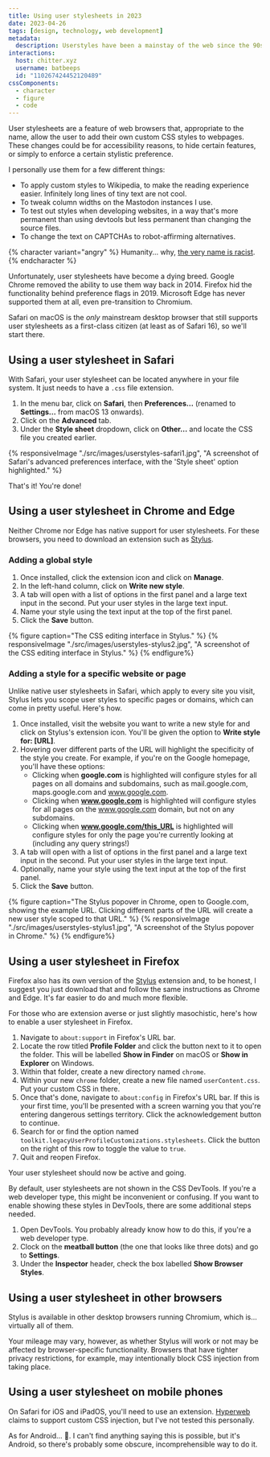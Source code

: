 ```yaml
---
title: Using user stylesheets in 2023
date: 2023-04-26
tags: [design, technology, web development]
metadata:
  description: Userstyles have been a mainstay of the web since the 90s, but they're a dying breed in modern web browsers. Here's how you can still use them today.
interactions:
  host: chitter.xyz
  username: batbeeps
  id: "110267424452120489"
cssComponents:
  - character
  - figure
  - code
---
```


User stylesheets are a feature of web browsers that, appropriate to the name, allow the user to add their own custom CSS styles to webpages. These changes could be for accessibility reasons, to hide certain features, or simply to enforce a certain stylistic preference.

I personally use them for a few different things:

- To apply custom styles to Wikipedia, to make the reading experience easier. Infinitely long lines of tiny text are not cool.
- To tweak column widths on the Mastodon instances I use.
- To test out styles when developing websites, in a way that's more permanent than using devtools but less permanent than changing the source files.
- To change the text on CAPTCHAs to robot-affirming alternatives.

{% character variant="angry" %}
Humanity... why, [the very name is racist](https://youtu.be/5bJFkVArHWI?t=210).
{% endcharacter %}

Unfortunately, user stylesheets have become a dying breed. Google Chrome removed the ability to use them way back in 2014. Firefox hid the functionality behind preference flags in 2019. Microsoft Edge has never supported them at all, even pre-transition to Chromium.

Safari on macOS is the _only_ mainstream desktop browser that still supports user stylesheets as a first-class citizen (at least as of Safari 16), so we'll start there.

## Using a user stylesheet in Safari

With Safari, your user stylesheet can be located anywhere in your file system. It just needs to have a `.css` file extension.

1. In the menu bar, click on **Safari**, then **Preferences...** (renamed to **Settings...** from macOS 13 onwards).
2. Click on the **Advanced** tab.
3. Under the **Style sheet** dropdown, click on **Other...** and locate the CSS file you created earlier.

{% responsiveImage "./src/images/userstyles-safari1.jpg", "A screenshot of Safari's advanced preferences interface, with the 'Style sheet' option highlighted." %}

That's it! You're done!

## Using a user stylesheet in Chrome and Edge

Neither Chrome nor Edge has native support for user stylesheets. For these browsers, you need to download an extension such as [Stylus](https://chrome.google.com/webstore/detail/stylus/clngdbkpkpeebahjckkjfobafhncgmne).

### Adding a global style

1. Once installed, click the extension icon and click on **Manage**.
2. In the left-hand column, click on **Write new style**.
3. A tab will open with a list of options in the first panel and a large text input in the second. Put your user styles in the large text input.
4. Name your style using the text input at the top of the first panel.
5. Click the **Save** button.

{% figure caption="The CSS editing interface in Stylus." %}
{% responsiveImage "./src/images/userstyles-stylus2.jpg", "A screenshot of the CSS editing interface in Stylus." %}
{% endfigure%}

### Adding a style for a specific website or page

Unlike native user stylesheets in Safari, which apply to every site you visit, Stylus lets you scope user styles to specific pages or domains, which can come in pretty useful. Here's how.

1. Once installed, visit the website you want to write a new style for and click on Stylus's extension icon. You'll be given the option to **Write style for: [URL]**.
2. Hovering over different parts of the URL will highlight the specificity of the style you create. For example, if you're on the Google homepage, you'll have these options:
   - Clicking when **google.com** is highlighted will configure styles for all pages on all domains and subdomains, such as mail.google.com, maps.google.com and www.google.com.
   - Clicking when **www.google.com** is highlighted will configure styles for all pages on the www.google.com domain, but not on any subdomains.
   - Clicking when **www.google.com/this_URL** is highlighted will configure styles for only the page you're currently looking at (including any query strings!)
3. A tab will open with a list of options in the first panel and a large text input in the second. Put your user styles in the large text input.
4. Optionally, name your style using the text input at the top of the first panel.
5. Click the **Save** button.

{% figure caption="The Stylus popover in Chrome, open to Google.com, showing the example URL. Clicking different parts of the URL will create a new user style scoped to that URL." %}
{% responsiveImage "./src/images/userstyles-stylus1.jpg", "A screenshot of the Stylus popover in Chrome." %}
{% endfigure%}

## Using a user stylesheet in Firefox

Firefox also has its own version of the [Stylus](https://addons.mozilla.org/en-US/firefox/addon/styl-us/) extension and, to be honest, I suggest you just download that and follow the same instructions as Chrome and Edge. It's far easier to do and much more flexible.

For those who are extension averse or just slightly masochistic, here's how to enable a user stylesheet in Firefox.

1. Navigate to `about:support` in Firefox's URL bar.
2. Locate the row titled **Profile Folder** and click the button next to it to open the folder. This will be labelled **Show in Finder** on macOS or **Show in Explorer** on Windows.
3. Within that folder, create a new directory named `chrome`.
4. Within your new `chrome` folder, create a new file named `userContent.css`. Put your custom CSS in there.
5. Once that's done, navigate to `about:config` in Firefox's URL bar. If this is your first time, you'll be presented with a screen warning you that you're entering dangerous settings territory. Click the acknowledgement button to continue.
6. Search for or find the option named `toolkit.legacyUserProfileCustomizations.stylesheets`. Click the button on the right of this row to toggle the value to `true`.
7. Quit and reopen Firefox.

Your user stylesheet should now be active and going.

By default, user stylesheets are not shown in the CSS DevTools. If you're a web developer type, this might be inconvenient or confusing. If you want to enable showing these styles in DevTools, there are some additional steps needed.

1. Open DevTools. You probably already know how to do this, if you're a web developer type.
2. Clock on the **meatball button** (the one that looks like three dots) and go to **Settings**.
3. Under the **Inspector** header, check the box labelled **Show Browser Styles**.

## Using a user stylesheet in other browsers

Stylus is available in other desktop browsers running Chromium, which is... virtually all of them.

Your mileage may vary, however, as whether Stylus will work or not may be affected by browser-specific functionality. Browsers that have tighter privacy restrictions, for example, may intentionally block CSS injection from taking place.

## Using a user stylesheet on mobile phones

On Safari for iOS and iPadOS, you'll need to use an extension. [Hyperweb](https://apps.apple.com/gb/app/hyperweb/id1581824571) claims to support custom CSS injection, but I've not tested this personally.

As for Android... 🤷. I can't find anything saying this is possible, but it's Android, so there's probably some obscure, incomprehensible way to do it.

